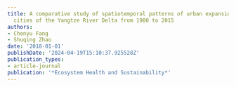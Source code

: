 ```yaml
---
title: A comparative study of spatiotemporal patterns of urban expansion in six major
  cities of the Yangtze River Delta from 1980 to 2015
authors:
- Chenyu Fang
- Shuqing Zhao
date: '2018-01-01'
publishDate: '2024-04-19T15:10:37.925528Z'
publication_types:
- article-journal
publication: '*Ecosystem Health and Sustainability*'
---
```

